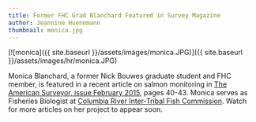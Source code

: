 ```yaml
---
title: Former FHC Grad Blanchard Featured in Survey Magazine
author: Jeannine Huenemann
thumbnail: monica.jpg
---
```


[![monica]({{ site.baseurl }}/assets/images/monica.JPG)]({{ site.baseurl }}/assets/images/hr/monica.JPG)

Monica Blanchard, a former Nick Bouwes graduate student and FHC member, is featured in a recent article on salmon monitoring in [The American Surveyor, issue February 2015](http://amerisurv.com/emag/2015/vol12no2/index.html), pages 40-43. Monica serves as Fisheries Biologist at [Columbia River Inter-Tribal Fish Commission](http://www.critfc.org/). Watch for more articles on her project to appear soon.